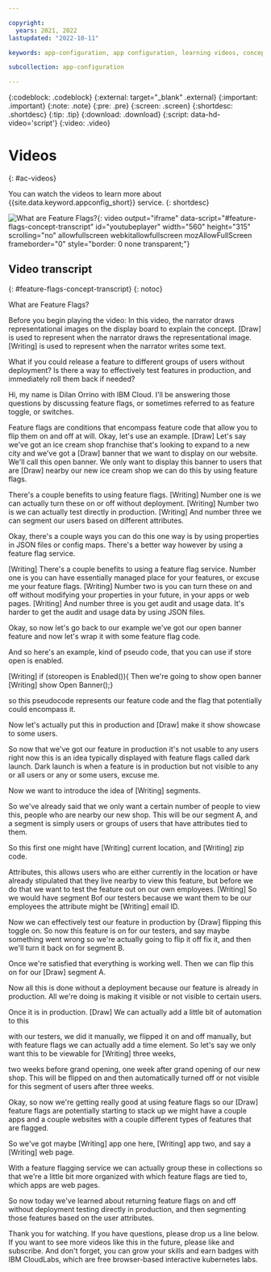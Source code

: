 ```yaml
---

copyright:
  years: 2021, 2022
lastupdated: "2022-10-11"

keywords: app-configuration, app configuration, learning videos, concept videos, videos

subcollection: app-configuration

---
```


{:codeblock: .codeblock}
{:external: target="_blank" .external}
{:important: .important}
{:note: .note}
{:pre: .pre}
{:screen: .screen}
{:shortdesc: .shortdesc}
{:tip: .tip}
{:download: .download}
{:script: data-hd-video='script'}
{:video: .video}

# Videos
{: #ac-videos}

You can watch the videos to learn more about {{site.data.keyword.appconfig_short}} service.
{: shortdesc}

![What are Feature Flags?](https://www.youtube.com/embed/AJa2B-twtG4){: video output="iframe" data-script="#feature-flags-concept-transcript" id="youtubeplayer" width="560" height="315" scrolling="no" allowfullscreen webkitallowfullscreen mozAllowFullScreen frameborder="0" style="border: 0 none transparent;"}

## Video transcript
{: #feature-flags-concept-transcript}
{: notoc}

What are Feature Flags?

Before you begin playing the video: In this video, the narrator draws representational images on the display board to explain the concept. [Draw] is used to represent when the narrator draws the representational image. [Writing] is used to represent when the narrator writes some text.

What if you could release a feature to different groups of users without deployment?
Is there a way to effectively test features in production, and immediately roll them back if needed?

Hi, my name is Dilan Orrino with IBM Cloud. I'll be answering those questions by discussing feature flags, or sometimes referred to as feature toggle, or switches.

Feature flags are conditions that encompass feature code that allow you to flip them on and off at will.
Okay, let's use an example.
[Draw] Let's say we've got an ice cream shop franchise that's looking to expand to a new city and we've got a
[Draw] banner that we want to display on our website. We'll call this open banner.
We only want to display this banner to users that are [Draw] nearby our new ice cream shop we can do this by using feature flags.

There's a couple benefits to using feature flags.
[Writing] Number one is we can actually turn these on or off without deployment.
[Writing] Number two is we can actually test directly in production.
[Writing] And number three we can segment our users based on different attributes.

Okay, there's a couple ways you can do this one way is by using properties in JSON files or config maps. There's a better way however by using a feature flag service.

[Writing] There's a couple benefits to using a feature flag service. Number one is you can have essentially managed place for your features, or excuse me your feature flags.
[Writing] Number two is you can turn these on and off  without modifying your properties in your future, in your apps or web pages.
[Writing] And number three is you get audit and usage data. It's harder to get the audit and usage data by using JSON files.

Okay, so now let's go back to our example we've got our open banner feature and now let's wrap it with some feature flag code.

And so here's an example, kind of pseudo code, that you can use if store open is enabled.

[Writing] if (storeopen is Enabled()){
Then we're going to show open banner
[Writing] show Open Banner();}

so this pseudocode represents our feature code and the flag that potentially could encompass it.

Now let's actually put this in production and [Draw] make it show showcase to some users.

So now that we've got our feature in production it's not usable to any users right now this is an idea typically displayed with feature flags called dark launch. Dark launch is when a feature is in production but not visible to any or all users or any or some users, excuse me.

Now we want to introduce the idea of [Writing] segments.

So we've already said that we only want a certain number of people to view this, people who are nearby our new shop. This will be our segment A, and a segment is simply users or groups of users that have attributes tied to them.

So this first one might have [Writing] current location, and [Writing] zip code.

Attributes, this allows users who are either currently in the location or have already stipulated that they live nearby to view this feature, but before we do that we want to test the feature out on our own employees. [Writing] So we would have segment Bof our testers because we want them to be our employees the attribute might be [Writing] email ID.

Now we can effectively test our feature in production by {Draw] flipping this toggle on. So now this feature is on for our testers, and say maybe something went wrong so we're actually going to flip it off fix it, and then we'll turn it back on for segment B.

Once we're satisfied that everything is working well. Then we can flip this on for our [Draw] segment A.

Now all this is done without a deployment because our feature is already in production. All we're doing is making it visible or not visible to certain users.

Once it is in production. [Draw] We can actually add a little bit of automation to this

with our testers, we did it manually, we flipped it on and off manually, but with feature flags we can actually add a time element. So let's say we only want this to be viewable for [Writing] three weeks,

two weeks before grand opening, one week after grand opening of our new shop. This will be flipped on and then automatically turned off or not visible for this segment of users after three weeks.

Okay, so now we're getting really good at using feature flags so our [Draw] feature flags are potentially starting to stack up we might have a couple apps and a couple websites with a couple different types of features that are flagged.

So we've got maybe [Writing] app one here, [Writing] app two, and say a [Writing] web page.

With a feature flagging service we can actually group these in collections so that we're a little bit more organized with which feature flags are tied to, which apps are web pages.

So now today we've learned about returning feature flags on and off without deployment testing directly in production, and then segmenting those features based on the user attributes.

Thank you for watching. If you have questions, please drop us a line below. If you want to see more videos like this in the future, please like and subscribe. And don't forget, you can grow your skills and earn badges with IBM CloudLabs, which are free browser-based interactive kubernetes labs.
